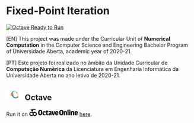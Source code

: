 # Fixed-Point Iteration

[![Octave Ready to Run](https://img.shields.io/badge/Octave-Ready_to_Run-informational?logo=octave&labelColor=white)](https://octav.onl/cn2020efa_da)

[EN] This project was made under the Curricular Unit of **Numerical Computation** in the Computer Science and Engineering Bachelor Program of Universidade Aberta, academic year of 2020-21.

[PT] Este projeto foi realizado no âmbito da Unidade Curricular de **Computação Numérica** da Licenciatura em Engenharia Informática da Universidade Aberta no ano letivo de 2020-21.
	
## <a href="https://www.gnu.org/software/octave/index"><img src="https://raw.githubusercontent.com/4ntony4/UAb/eba38fc374dc7ba986ecfb0b1a54e4c4ccc5117b/img/logos/octave/octave.svg" alt="Octave" width="45"></a> Octave
Run it on <a href="https://octave-online.net/"><img src="https://raw.githubusercontent.com/4ntony4/UAb/eba38fc374dc7ba986ecfb0b1a54e4c4ccc5117b/img/logos/octave_online/octave_online.svg" alt="Octave Online" height="20"></a> [here](https://octav.onl/cn2020efa_da).
